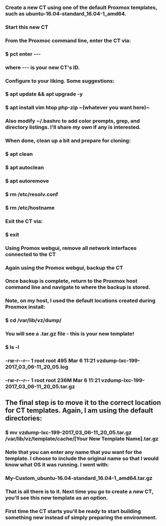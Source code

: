 ### Create a new CT using one of the default Proxmox templates, such as ubuntu-16.04-standard_16.04-1_amd64.

### Start this new CT

### From the Proxmoc command line, enter the CT via:

### $ pct enter ---
### where --- is your new CT's ID.

### Configure to your liking. Some suggestions:

### $ apt update && apt upgrade -y
### $ apt install vim htop php-zip  ~(whatever you want here)~
### Also modify ~/.bashrc to add color prompts, grep, and directory listings. I'll share my own if any is interested.

### When done, clean up a bit and prepare for cloning:

### $ apt clean
### $ apt autoclean
### $ apt autoremove
### $ rm /etc/resolv.conf
### $ rm /etc/hostname
### Exit the CT via:

### $ exit
### Using Promox webgui, remove all network interfaces connected to the CT

### Again using the Promox webgui, backup the CT

### Once backup is complete, return to the Proxmox host command line and navigate to where the backup is stored.
### Note, on my host, I used the default locations created during Proxmox install:

### $ cd /var/lib/vz/dump/
### You will see a .tar.gz file - this is your new template!

### $ ls -l
### -rw-r--r-- 1 root root  495 Mar  6 11:21 vzdump-lxc-199-2017_03_06-11_20_05.log
### -rw-r--r-- 1 root root 236M Mar  6 11:21 vzdump-lxc-199-2017_03_06-11_20_05.tar.gz
## The final step is to move it to the correct location for CT templates. Again, I am using the default directories:

### $ mv vzdump-lxc-199-2017_03_06-11_20_05.tar.gz /var/lib/vz/template/cache/[Your New Template Name].tar.gz
### Note that you can enter any name that you want for the template. I choose to include the original name so that I would know what OS it was running. I went with:

### My-Custom_ubuntu-16.04-standard_16.04-1_amd64.tar.gz
### That is all there is to it. Next time you go to create a new CT, you'll see this new template as an option.
### First time the CT starts you'll be ready to start building something new instead of simply preparing the environment.

